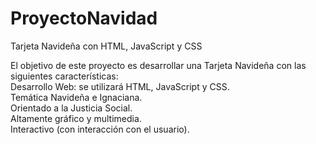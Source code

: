 # ProyectoNavidad
Tarjeta Navideña con HTML, JavaScript y CSS

El objetivo de este proyecto es desarrollar una Tarjeta Navideña con las siguientes características:<br>
Desarrollo Web: se utilizará HTML, JavaScript y CSS. <br>
Temática Navideña e Ignaciana. <br>
Orientado a la Justicia Social. <br>
Altamente gráfico y multimedia. <br>
Interactivo (con interacción con el usuario). <br>

<br>